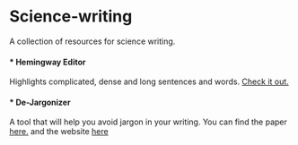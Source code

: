 # Science-writing
A collection of resources for science writing.

#### * Hemingway Editor

Highlights complicated, dense and long sentences and words. [Check it out.](http://www.hemingwayapp.com)

#### * De-Jargonizer
A tool that will help you avoid jargon in your writing. You can find the paper [here.](http://journals.plos.org/plosone/article?id=10.1371/journal.pone.0181742) and the website [here](http://scienceandpublic.com)
